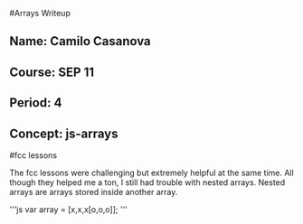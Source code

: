 #Arrays Writeup

## Name: Camilo Casanova
## Course: SEP 11
## Period: 4
## Concept: js-arrays

#fcc lessons

The fcc lessons were challenging but extremely helpful at the same time. All though they helped me a ton, I still had trouble with nested arrays. Nested arrays are arrays stored inside another array.

'''js
var array = [x,x,x[o,o,o]];
'''
